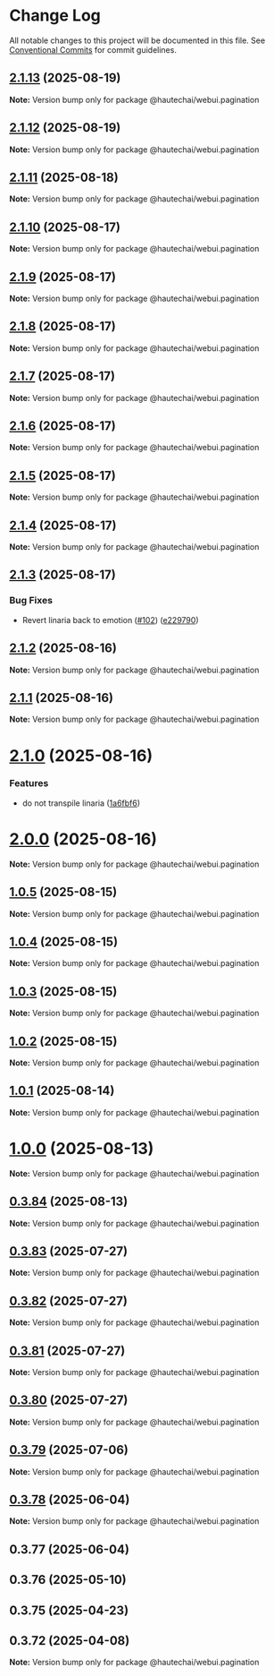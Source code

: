 # Change Log

All notable changes to this project will be documented in this file.
See [Conventional Commits](https://conventionalcommits.org) for commit guidelines.

## [2.1.13](https://github.com/HautechAI/webui/compare/@hautechai/webui.pagination@2.1.12...@hautechai/webui.pagination@2.1.13) (2025-08-19)

**Note:** Version bump only for package @hautechai/webui.pagination

## [2.1.12](https://github.com/HautechAI/webui/compare/@hautechai/webui.pagination@2.1.11...@hautechai/webui.pagination@2.1.12) (2025-08-19)

**Note:** Version bump only for package @hautechai/webui.pagination

## [2.1.11](https://github.com/HautechAI/webui/compare/@hautechai/webui.pagination@2.1.10...@hautechai/webui.pagination@2.1.11) (2025-08-18)

**Note:** Version bump only for package @hautechai/webui.pagination

## [2.1.10](https://github.com/HautechAI/webui/compare/@hautechai/webui.pagination@2.1.9...@hautechai/webui.pagination@2.1.10) (2025-08-17)

**Note:** Version bump only for package @hautechai/webui.pagination

## [2.1.9](https://github.com/HautechAI/webui/compare/@hautechai/webui.pagination@2.1.8...@hautechai/webui.pagination@2.1.9) (2025-08-17)

**Note:** Version bump only for package @hautechai/webui.pagination

## [2.1.8](https://github.com/HautechAI/webui/compare/@hautechai/webui.pagination@2.1.7...@hautechai/webui.pagination@2.1.8) (2025-08-17)

**Note:** Version bump only for package @hautechai/webui.pagination

## [2.1.7](https://github.com/HautechAI/webui/compare/@hautechai/webui.pagination@2.1.6...@hautechai/webui.pagination@2.1.7) (2025-08-17)

**Note:** Version bump only for package @hautechai/webui.pagination

## [2.1.6](https://github.com/HautechAI/webui/compare/@hautechai/webui.pagination@2.1.5...@hautechai/webui.pagination@2.1.6) (2025-08-17)

**Note:** Version bump only for package @hautechai/webui.pagination

## [2.1.5](https://github.com/HautechAI/webui/compare/@hautechai/webui.pagination@2.1.4...@hautechai/webui.pagination@2.1.5) (2025-08-17)

**Note:** Version bump only for package @hautechai/webui.pagination

## [2.1.4](https://github.com/HautechAI/webui/compare/@hautechai/webui.pagination@2.1.3...@hautechai/webui.pagination@2.1.4) (2025-08-17)

**Note:** Version bump only for package @hautechai/webui.pagination

## [2.1.3](https://github.com/HautechAI/webui/compare/@hautechai/webui.pagination@2.1.2...@hautechai/webui.pagination@2.1.3) (2025-08-17)

### Bug Fixes

- Revert linaria back to emotion ([#102](https://github.com/HautechAI/webui/issues/102)) ([e229790](https://github.com/HautechAI/webui/commit/e229790dae8eba4b3037bbe41365e5a73ab7f6dc))

## [2.1.2](https://github.com/HautechAI/webui/compare/@hautechai/webui.pagination@2.1.1...@hautechai/webui.pagination@2.1.2) (2025-08-16)

**Note:** Version bump only for package @hautechai/webui.pagination

## [2.1.1](https://github.com/HautechAI/webui/compare/@hautechai/webui.pagination@2.1.0...@hautechai/webui.pagination@2.1.1) (2025-08-16)

**Note:** Version bump only for package @hautechai/webui.pagination

# [2.1.0](https://github.com/HautechAI/webui/compare/@hautechai/webui.pagination@1.0.5...@hautechai/webui.pagination@2.1.0) (2025-08-16)

### Features

- do not transpile linaria ([1a6fbf6](https://github.com/HautechAI/webui/commit/1a6fbf6353a0e5028040006b5045170cf83f1ba0))

# [2.0.0](https://github.com/HautechAI/webui/compare/@hautechai/webui.pagination@1.0.5...@hautechai/webui.pagination@2.0.0) (2025-08-16)

**Note:** Version bump only for package @hautechai/webui.pagination

## [1.0.5](https://github.com/HautechAI/webui/compare/@hautechai/webui.pagination@1.0.4...@hautechai/webui.pagination@1.0.5) (2025-08-15)

**Note:** Version bump only for package @hautechai/webui.pagination

## [1.0.4](https://github.com/HautechAI/webui/compare/@hautechai/webui.pagination@1.0.3...@hautechai/webui.pagination@1.0.4) (2025-08-15)

**Note:** Version bump only for package @hautechai/webui.pagination

## [1.0.3](https://github.com/HautechAI/webui/compare/@hautechai/webui.pagination@1.0.2...@hautechai/webui.pagination@1.0.3) (2025-08-15)

**Note:** Version bump only for package @hautechai/webui.pagination

## [1.0.2](https://github.com/HautechAI/webui/compare/@hautechai/webui.pagination@1.0.1...@hautechai/webui.pagination@1.0.2) (2025-08-15)

**Note:** Version bump only for package @hautechai/webui.pagination

## [1.0.1](https://github.com/HautechAI/webui/compare/@hautechai/webui.pagination@1.0.0...@hautechai/webui.pagination@1.0.1) (2025-08-14)

**Note:** Version bump only for package @hautechai/webui.pagination

# [1.0.0](https://github.com/HautechAI/webui/compare/@hautechai/webui.pagination@0.3.84...@hautechai/webui.pagination@1.0.0) (2025-08-13)

**Note:** Version bump only for package @hautechai/webui.pagination

## [0.3.84](https://github.com/HautechAI/webui/compare/@hautechai/webui.pagination@0.3.83...@hautechai/webui.pagination@0.3.84) (2025-08-13)

**Note:** Version bump only for package @hautechai/webui.pagination

## [0.3.83](https://github.com/HautechAI/webui/compare/@hautechai/webui.pagination@0.3.82...@hautechai/webui.pagination@0.3.83) (2025-07-27)

**Note:** Version bump only for package @hautechai/webui.pagination

## [0.3.82](https://github.com/HautechAI/webui/compare/@hautechai/webui.pagination@0.3.81...@hautechai/webui.pagination@0.3.82) (2025-07-27)

**Note:** Version bump only for package @hautechai/webui.pagination

## [0.3.81](https://github.com/HautechAI/webui/compare/@hautechai/webui.pagination@0.3.80...@hautechai/webui.pagination@0.3.81) (2025-07-27)

**Note:** Version bump only for package @hautechai/webui.pagination

## [0.3.80](https://github.com/HautechAI/webui/compare/@hautechai/webui.pagination@0.3.79...@hautechai/webui.pagination@0.3.80) (2025-07-27)

**Note:** Version bump only for package @hautechai/webui.pagination

## [0.3.79](https://github.com/HautechAI/webui/compare/@hautechai/webui.pagination@0.3.78...@hautechai/webui.pagination@0.3.79) (2025-07-06)

**Note:** Version bump only for package @hautechai/webui.pagination

## [0.3.78](https://github.com/HautechAI/webui/compare/@hautechai/webui.pagination@0.3.77...@hautechai/webui.pagination@0.3.78) (2025-06-04)

**Note:** Version bump only for package @hautechai/webui.pagination

## 0.3.77 (2025-06-04)

## 0.3.76 (2025-05-10)

## 0.3.75 (2025-04-23)

## 0.3.72 (2025-04-08)

**Note:** Version bump only for package @hautechai/webui.pagination
